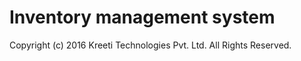 # Inventory management system
Copyright (c) 2016 Kreeti Technologies Pvt. Ltd. All Rights Reserved.


